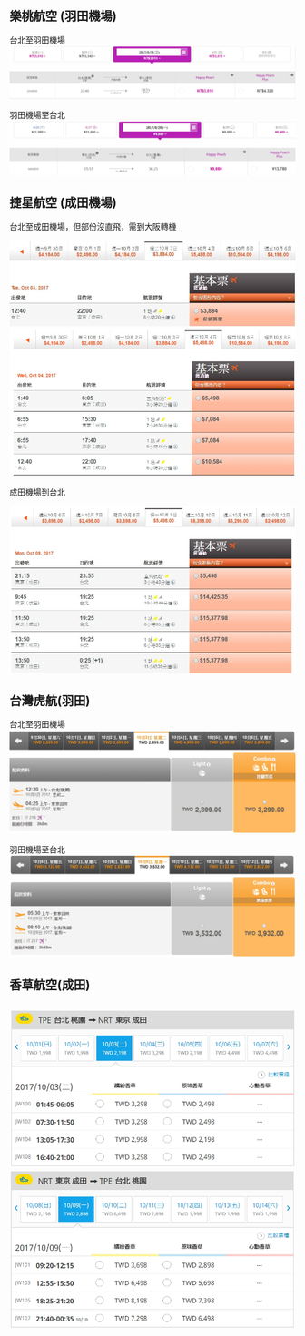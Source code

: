 ## 樂桃航空 \(羽田機場\)

台北至羽田機場![](/assets/1-2_01.png)

羽田機場至台北![](/assets/1-2_05.png)

## 捷星航空 \(成田機場\)

台北至成田機場，但部份沒直飛，需到大阪轉機

![](/assets/import001.png)![](/assets/import002.png)

成田機場到台北

![](/assets/import003.png)

## 

## 台灣虎航\(羽田\)

台北至羽田機場![](/assets/1-2_06.png)

羽田機場至台北![](/assets/1-2_07.png)

## 

## 香草航空\(成田\)

## ![](/assets/1-2_08.png)![](/assets/1-2_09.png)



